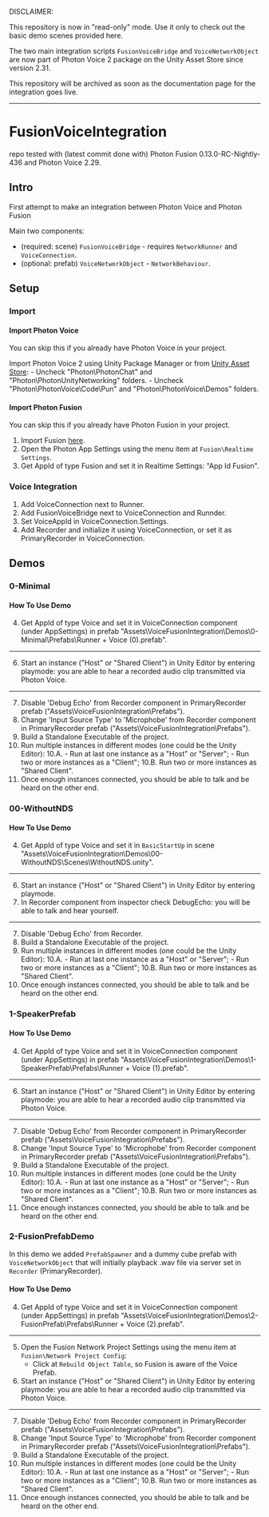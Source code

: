 DISCLAIMER:

This repository is now in "read-only" mode.
Use it only to check out the basic demo scenes provided here.

The two main integration scripts `FusionVoiceBridge` and `VoiceNetworkObject` are now part of Photon Voice 2 package on the Unity Asset Store since version 2.31.

This repository will be archived as soon as the documentation page for the integration goes live.

---

# FusionVoiceIntegration

repo tested with (latest commit done with) Photon Fusion 0.13.0-RC-Nightly-436 and Photon Voice 2.29.

## Intro

First attempt to make an integration between Photon Voice and Photon Fusion

Main two components:

- (required: scene) `FusionVoiceBridge` - requires `NetworkRunner` and `VoiceConnection`.
- (optional: prefab) `VoiceNetworkObject` - `NetworkBehaviour`.

## Setup

### Import

#### Import Photon Voice

You can skip this if you already have Photon Voice in your project.

Import Photon Voice 2 using Unity Package Manager or from [Unity Asset Store](https://assetstore.unity.com/packages/tools/audio/photon-voice-2-130518): 
    - Uncheck "Photon\PhotonChat" and "Photon\PhotonUnityNetworking" folders.
    - Uncheck "Photon\PhotonVoice\Code\Pun" and "Photon\PhotonVoice\Demos" folders.

#### Import Photon Fusion

You can skip this if you already have Photon Fusion in your project.

1. Import Fusion [here](https://doc.photonengine.com/en-us/fusion/current/getting-started/sdk-download).
3. Open the Photon App Settings using the menu item at `Fusion\Realtime Settings`.
4. Get AppId of type Fusion and set it in Realtime Settings: "App Id Fusion".

### Voice Integration

1. Add VoiceConnection next to Runner.
2. Add FusionVoiceBridge next to VoiceConnection and Runnder.
3. Set VoiceAppId in VoiceConnection.Settings.
4. Add Recorder and initialize it using VoiceConnection, or set it as PrimaryRecorder in VoiceConnection.

## Demos

### 0-Minimal

#### How To Use Demo

4. Get AppId of type Voice and set it in VoiceConnection component (under AppSettings) in prefab "Assets\VoiceFusionIntegration\Demos\0-Minimal\Prefabs\Runner + Voice (0).prefab".

---

6. Start an instance ("Host" or "Shared Client") in Unity Editor by entering playmode: you are able to hear a recorded audio clip transmitted via Photon Voice.

---

7. Disable 'Debug Echo' from Recorder component in PrimaryRecorder prefab ("Assets\VoiceFusionIntegration\Prefabs").
8. Change 'Input Source Type' to 'Microphobe' from Recorder component in PrimaryRecorder prefab ("Assets\VoiceFusionIntegration\Prefabs").
9. Build a Standalone Executable of the project.
10. Run multiple instances in different modes (one could be the Unity Editor):
     10.A.
         - Run at last one instance as a "Host" or "Server";
         - Run two or more instances as a "Client";
     10.B. Run two or more instances as "Shared Client".
11. Once enough instances connected, you should be able to talk and be heard on the other end.

### 00-WithoutNDS

#### How To Use Demo

4. Get AppId of type Voice and set it in `BasicStartUp` in scene "Assets\VoiceFusionIntegration\Demos\00-WithoutNDS\Scenes\WithoutNDS.unity".

---

6. Start an instance ("Host" or "Shared Client") in Unity Editor by entering playmode.
7. In Recorder component from inspector check DebugEcho: you will be able to talk and hear yourself.

---

7. Disable 'Debug Echo' from Recorder.
9. Build a Standalone Executable of the project.
10. Run multiple instances in different modes (one could be the Unity Editor):
     10.A.
         - Run at last one instance as a "Host" or "Server";
         - Run two or more instances as a "Client";
     10.B. Run two or more instances as "Shared Client".
11. Once enough instances connected, you should be able to talk and be heard on the other end.

### 1-SpeakerPrefab

#### How To Use Demo

4. Get AppId of type Voice and set it in VoiceConnection component (under AppSettings) in prefab "Assets\VoiceFusionIntegration\Demos\1-SpeakerPrefab\Prefabs\Runner + Voice (1).prefab".

---

6. Start an instance ("Host" or "Shared Client") in Unity Editor by entering playmode: you are able to hear a recorded audio clip transmitted via Photon Voice.

---

7. Disable 'Debug Echo' from Recorder component in PrimaryRecorder prefab ("Assets\VoiceFusionIntegration\Prefabs").
8. Change 'Input Source Type' to 'Microphobe' from Recorder component in PrimaryRecorder prefab ("Assets\VoiceFusionIntegration\Prefabs").
9. Build a Standalone Executable of the project.
10. Run multiple instances in different modes (one could be the Unity Editor):
     10.A.
         - Run at last one instance as a "Host" or "Server";
         - Run two or more instances as a "Client";
     10.B. Run two or more instances as "Shared Client".
11. Once enough instances connected, you should be able to talk and be heard on the other end.

### 2-FusionPrefabDemo

In this demo we added `PrefabSpawner` and a dummy cube prefab with `VoiceNetworkObject` that will initially playback .wav file via server set in `Recorder` (PrimaryRecorder).

#### How To Use Demo

4. Get AppId of type Voice and set it in VoiceConnection component (under AppSettings) in prefab "Assets\VoiceFusionIntegration\Demos\2-FusionPrefab\Prefabs\Runner + Voice (2).prefab".

---

5. Open the Fusion Network Project Settings using the menu item at `Fusion\Network Project Config`:
    - Click at `Rebuild Object Table`, so Fusion is aware of the Voice Prefab.
6. Start an instance ("Host" or "Shared Client") in Unity Editor by entering playmode: you are able to hear a recorded audio clip transmitted via Photon Voice.

---

7. Disable 'Debug Echo' from Recorder component in PrimaryRecorder prefab ("Assets\VoiceFusionIntegration\Prefabs").
8. Change 'Input Source Type' to 'Microphobe' from Recorder component in PrimaryRecorder prefab ("Assets\VoiceFusionIntegration\Prefabs").
9. Build a Standalone Executable of the project.
10. Run multiple instances in different modes (one could be the Unity Editor):
     10.A.
         - Run at last one instance as a "Host" or "Server";
         - Run two or more instances as a "Client";
     10.B. Run two or more instances as "Shared Client".
11. Once enough instances connected, you should be able to talk and be heard on the other end.
